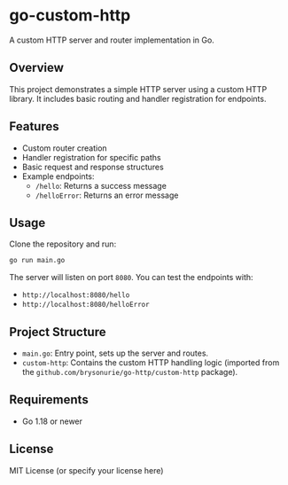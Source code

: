 # go-custom-http

A custom HTTP server and router implementation in Go.

## Overview

This project demonstrates a simple HTTP server using a custom HTTP library. It includes basic routing and handler registration for endpoints.

## Features

- Custom router creation
- Handler registration for specific paths
- Basic request and response structures
- Example endpoints:
  - `/hello`: Returns a success message
  - `/helloError`: Returns an error message

## Usage

Clone the repository and run:

```bash
go run main.go
```

The server will listen on port `8080`. You can test the endpoints with:

- `http://localhost:8080/hello`
- `http://localhost:8080/helloError`

## Project Structure

- `main.go`: Entry point, sets up the server and routes.
- `custom-http`: Contains the custom HTTP handling logic (imported from the `github.com/brysonurie/go-http/custom-http` package).

## Requirements

- Go 1.18 or newer

## License

MIT License (or specify your license here)
